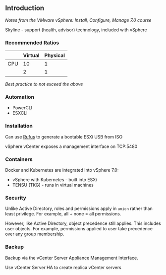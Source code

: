 



## Introduction

*Notes from the VMware vSphere: Install, Configure, Manage 7.0 course*



Skyline - support (health, advisor) technology, included with vSphere

### Recommended Ratios

|      | Virtual | Physical |
| ---- | ------- | -------- |
| CPU  | 10      | 1        |
|      | 2       | 1        |

*Best practice to not exceed the above*

### Automation

- PowerCLI
- ESXCLI

### Installation

Can use [Rufus](https://rufus.ie/en/) to generate a bootable ESXi USB from ISO

vSphere vCenter exposes a management interface on TCP:5480

### Containers

Docker and Kubernetes are integrated into vSphere 7.0:

- vSphere with Kubernetes - built into ESXi
- TENSU (TKG) - runs in virtual machines

### Security

Unlike Active Directory, roles and permissions apply in `union` rather than least privilege.  For example, all + none = all permissions.  

However, like Active Directory, object precedence still applies.  This includes user objects. For example, permissions applied to user take precedence over any group membership.

### Backup

Backup via the vCenter Server Appliance Management Interface.

Use vCenter Server HA to create replica vCenter servers

